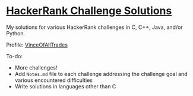 # [HackerRank Challenge Solutions](https://hackerrank.com)

My solutions for various HackerRank challenges in C, C++, Java, and/or Python.

Profile: [VinceOfAllTrades](https://www.hackerrank.com/vinceofalltrades)

To-do:

- More challenges!
- Add `Notes.md` file to each challenge addressing the challenge goal and various encountered difficulties
- Write solutions in languages other than C
